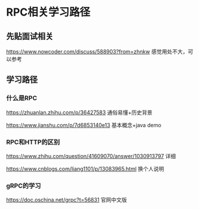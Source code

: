# RPC相关学习路径

## 先贴面试相关

https://www.nowcoder.com/discuss/588903?from=zhnkw 感觉用处不大，可以参考

## 学习路径

### 什么是RPC

https://zhuanlan.zhihu.com/p/36427583 通俗易懂+历史背景

https://www.jianshu.com/p/7d6853140e13 基本概念+java demo

### RPC和HTTP的区别

https://www.zhihu.com/question/41609070/answer/1030913797 详细

https://www.cnblogs.com/liang1101/p/13083965.html 换个人说明

### gRPC的学习

https://doc.oschina.net/grpc?t=56831 官网中文版



